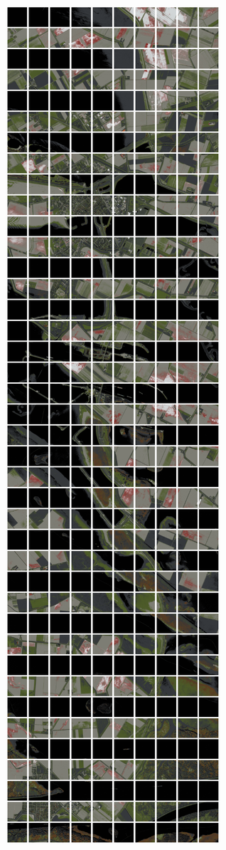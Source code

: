 <html>
<div>
<img src="https://github.com/HakkaTjakka/NL_TILE_MAP/blob/main/18/603/-1041/r.6030.-10410.png" height="44" width="44">
<img src="https://github.com/HakkaTjakka/NL_TILE_MAP/blob/main/18/603/-1041/r.6031.-10410.png" height="44" width="44">
<img src="https://github.com/HakkaTjakka/NL_TILE_MAP/blob/main/18/603/-1041/r.6032.-10410.png" height="44" width="44">
<img src="https://github.com/HakkaTjakka/NL_TILE_MAP/blob/main/18/603/-1041/r.6033.-10410.png" height="44" width="44">
<img src="https://github.com/HakkaTjakka/NL_TILE_MAP/blob/main/18/603/-1041/r.6034.-10410.png" height="44" width="44">
<img src="https://github.com/HakkaTjakka/NL_TILE_MAP/blob/main/18/603/-1041/r.6035.-10410.png" height="44" width="44">
<img src="https://github.com/HakkaTjakka/NL_TILE_MAP/blob/main/18/603/-1041/r.6036.-10410.png" height="44" width="44">
<img src="https://github.com/HakkaTjakka/NL_TILE_MAP/blob/main/18/603/-1041/r.6037.-10410.png" height="44" width="44">
<img src="https://github.com/HakkaTjakka/NL_TILE_MAP/blob/main/18/603/-1041/r.6038.-10410.png" height="44" width="44">
<img src="https://github.com/HakkaTjakka/NL_TILE_MAP/blob/main/18/603/-1041/r.6039.-10410.png" height="44" width="44">
<img src="https://github.com/HakkaTjakka/NL_TILE_MAP/blob/main/18/604/-1041/r.6040.-10410.png" height="44" width="44">
<img src="https://github.com/HakkaTjakka/NL_TILE_MAP/blob/main/18/604/-1041/r.6041.-10410.png" height="44" width="44">
<img src="https://github.com/HakkaTjakka/NL_TILE_MAP/blob/main/18/604/-1041/r.6042.-10410.png" height="44" width="44">
<img src="https://github.com/HakkaTjakka/NL_TILE_MAP/blob/main/18/604/-1041/r.6043.-10410.png" height="44" width="44">
<img src="https://github.com/HakkaTjakka/NL_TILE_MAP/blob/main/18/604/-1041/r.6044.-10410.png" height="44" width="44">
<img src="https://github.com/HakkaTjakka/NL_TILE_MAP/blob/main/18/604/-1041/r.6045.-10410.png" height="44" width="44">
<img src="https://github.com/HakkaTjakka/NL_TILE_MAP/blob/main/18/604/-1041/r.6046.-10410.png" height="44" width="44">
<img src="https://github.com/HakkaTjakka/NL_TILE_MAP/blob/main/18/604/-1041/r.6047.-10410.png" height="44" width="44">
<img src="https://github.com/HakkaTjakka/NL_TILE_MAP/blob/main/18/604/-1041/r.6048.-10410.png" height="44" width="44">
<img src="https://github.com/HakkaTjakka/NL_TILE_MAP/blob/main/18/604/-1041/r.6049.-10410.png" height="44" width="44">
<br>
<img src="https://github.com/HakkaTjakka/NL_TILE_MAP/blob/main/18/603/-1041/r.6030.-10409.png" height="44" width="44">
<img src="https://github.com/HakkaTjakka/NL_TILE_MAP/blob/main/18/603/-1041/r.6031.-10409.png" height="44" width="44">
<img src="https://github.com/HakkaTjakka/NL_TILE_MAP/blob/main/18/603/-1041/r.6032.-10409.png" height="44" width="44">
<img src="https://github.com/HakkaTjakka/NL_TILE_MAP/blob/main/18/603/-1041/r.6033.-10409.png" height="44" width="44">
<img src="https://github.com/HakkaTjakka/NL_TILE_MAP/blob/main/18/603/-1041/r.6034.-10409.png" height="44" width="44">
<img src="https://github.com/HakkaTjakka/NL_TILE_MAP/blob/main/18/603/-1041/r.6035.-10409.png" height="44" width="44">
<img src="https://github.com/HakkaTjakka/NL_TILE_MAP/blob/main/18/603/-1041/r.6036.-10409.png" height="44" width="44">
<img src="https://github.com/HakkaTjakka/NL_TILE_MAP/blob/main/18/603/-1041/r.6037.-10409.png" height="44" width="44">
<img src="https://github.com/HakkaTjakka/NL_TILE_MAP/blob/main/18/603/-1041/r.6038.-10409.png" height="44" width="44">
<img src="https://github.com/HakkaTjakka/NL_TILE_MAP/blob/main/18/603/-1041/r.6039.-10409.png" height="44" width="44">
<img src="https://github.com/HakkaTjakka/NL_TILE_MAP/blob/main/18/604/-1041/r.6040.-10409.png" height="44" width="44">
<img src="https://github.com/HakkaTjakka/NL_TILE_MAP/blob/main/18/604/-1041/r.6041.-10409.png" height="44" width="44">
<img src="https://github.com/HakkaTjakka/NL_TILE_MAP/blob/main/18/604/-1041/r.6042.-10409.png" height="44" width="44">
<img src="https://github.com/HakkaTjakka/NL_TILE_MAP/blob/main/18/604/-1041/r.6043.-10409.png" height="44" width="44">
<img src="https://github.com/HakkaTjakka/NL_TILE_MAP/blob/main/18/604/-1041/r.6044.-10409.png" height="44" width="44">
<img src="https://github.com/HakkaTjakka/NL_TILE_MAP/blob/main/18/604/-1041/r.6045.-10409.png" height="44" width="44">
<img src="https://github.com/HakkaTjakka/NL_TILE_MAP/blob/main/18/604/-1041/r.6046.-10409.png" height="44" width="44">
<img src="https://github.com/HakkaTjakka/NL_TILE_MAP/blob/main/18/604/-1041/r.6047.-10409.png" height="44" width="44">
<img src="https://github.com/HakkaTjakka/NL_TILE_MAP/blob/main/18/604/-1041/r.6048.-10409.png" height="44" width="44">
<img src="https://github.com/HakkaTjakka/NL_TILE_MAP/blob/main/18/604/-1041/r.6049.-10409.png" height="44" width="44">
<br>
<img src="https://github.com/HakkaTjakka/NL_TILE_MAP/blob/main/18/603/-1041/r.6030.-10408.png" height="44" width="44">
<img src="https://github.com/HakkaTjakka/NL_TILE_MAP/blob/main/18/603/-1041/r.6031.-10408.png" height="44" width="44">
<img src="https://github.com/HakkaTjakka/NL_TILE_MAP/blob/main/18/603/-1041/r.6032.-10408.png" height="44" width="44">
<img src="https://github.com/HakkaTjakka/NL_TILE_MAP/blob/main/18/603/-1041/r.6033.-10408.png" height="44" width="44">
<img src="https://github.com/HakkaTjakka/NL_TILE_MAP/blob/main/18/603/-1041/r.6034.-10408.png" height="44" width="44">
<img src="https://github.com/HakkaTjakka/NL_TILE_MAP/blob/main/18/603/-1041/r.6035.-10408.png" height="44" width="44">
<img src="https://github.com/HakkaTjakka/NL_TILE_MAP/blob/main/18/603/-1041/r.6036.-10408.png" height="44" width="44">
<img src="https://github.com/HakkaTjakka/NL_TILE_MAP/blob/main/18/603/-1041/r.6037.-10408.png" height="44" width="44">
<img src="https://github.com/HakkaTjakka/NL_TILE_MAP/blob/main/18/603/-1041/r.6038.-10408.png" height="44" width="44">
<img src="https://github.com/HakkaTjakka/NL_TILE_MAP/blob/main/18/603/-1041/r.6039.-10408.png" height="44" width="44">
<img src="https://github.com/HakkaTjakka/NL_TILE_MAP/blob/main/18/604/-1041/r.6040.-10408.png" height="44" width="44">
<img src="https://github.com/HakkaTjakka/NL_TILE_MAP/blob/main/18/604/-1041/r.6041.-10408.png" height="44" width="44">
<img src="https://github.com/HakkaTjakka/NL_TILE_MAP/blob/main/18/604/-1041/r.6042.-10408.png" height="44" width="44">
<img src="https://github.com/HakkaTjakka/NL_TILE_MAP/blob/main/18/604/-1041/r.6043.-10408.png" height="44" width="44">
<img src="https://github.com/HakkaTjakka/NL_TILE_MAP/blob/main/18/604/-1041/r.6044.-10408.png" height="44" width="44">
<img src="https://github.com/HakkaTjakka/NL_TILE_MAP/blob/main/18/604/-1041/r.6045.-10408.png" height="44" width="44">
<img src="https://github.com/HakkaTjakka/NL_TILE_MAP/blob/main/18/604/-1041/r.6046.-10408.png" height="44" width="44">
<img src="https://github.com/HakkaTjakka/NL_TILE_MAP/blob/main/18/604/-1041/r.6047.-10408.png" height="44" width="44">
<img src="https://github.com/HakkaTjakka/NL_TILE_MAP/blob/main/18/604/-1041/r.6048.-10408.png" height="44" width="44">
<img src="https://github.com/HakkaTjakka/NL_TILE_MAP/blob/main/18/604/-1041/r.6049.-10408.png" height="44" width="44">
<br>
<img src="https://github.com/HakkaTjakka/NL_TILE_MAP/blob/main/18/603/-1041/r.6030.-10407.png" height="44" width="44">
<img src="https://github.com/HakkaTjakka/NL_TILE_MAP/blob/main/18/603/-1041/r.6031.-10407.png" height="44" width="44">
<img src="https://github.com/HakkaTjakka/NL_TILE_MAP/blob/main/18/603/-1041/r.6032.-10407.png" height="44" width="44">
<img src="https://github.com/HakkaTjakka/NL_TILE_MAP/blob/main/18/603/-1041/r.6033.-10407.png" height="44" width="44">
<img src="https://github.com/HakkaTjakka/NL_TILE_MAP/blob/main/18/603/-1041/r.6034.-10407.png" height="44" width="44">
<img src="https://github.com/HakkaTjakka/NL_TILE_MAP/blob/main/18/603/-1041/r.6035.-10407.png" height="44" width="44">
<img src="https://github.com/HakkaTjakka/NL_TILE_MAP/blob/main/18/603/-1041/r.6036.-10407.png" height="44" width="44">
<img src="https://github.com/HakkaTjakka/NL_TILE_MAP/blob/main/18/603/-1041/r.6037.-10407.png" height="44" width="44">
<img src="https://github.com/HakkaTjakka/NL_TILE_MAP/blob/main/18/603/-1041/r.6038.-10407.png" height="44" width="44">
<img src="https://github.com/HakkaTjakka/NL_TILE_MAP/blob/main/18/603/-1041/r.6039.-10407.png" height="44" width="44">
<img src="https://github.com/HakkaTjakka/NL_TILE_MAP/blob/main/18/604/-1041/r.6040.-10407.png" height="44" width="44">
<img src="https://github.com/HakkaTjakka/NL_TILE_MAP/blob/main/18/604/-1041/r.6041.-10407.png" height="44" width="44">
<img src="https://github.com/HakkaTjakka/NL_TILE_MAP/blob/main/18/604/-1041/r.6042.-10407.png" height="44" width="44">
<img src="https://github.com/HakkaTjakka/NL_TILE_MAP/blob/main/18/604/-1041/r.6043.-10407.png" height="44" width="44">
<img src="https://github.com/HakkaTjakka/NL_TILE_MAP/blob/main/18/604/-1041/r.6044.-10407.png" height="44" width="44">
<img src="https://github.com/HakkaTjakka/NL_TILE_MAP/blob/main/18/604/-1041/r.6045.-10407.png" height="44" width="44">
<img src="https://github.com/HakkaTjakka/NL_TILE_MAP/blob/main/18/604/-1041/r.6046.-10407.png" height="44" width="44">
<img src="https://github.com/HakkaTjakka/NL_TILE_MAP/blob/main/18/604/-1041/r.6047.-10407.png" height="44" width="44">
<img src="https://github.com/HakkaTjakka/NL_TILE_MAP/blob/main/18/604/-1041/r.6048.-10407.png" height="44" width="44">
<img src="https://github.com/HakkaTjakka/NL_TILE_MAP/blob/main/18/604/-1041/r.6049.-10407.png" height="44" width="44">
<br>
<img src="https://github.com/HakkaTjakka/NL_TILE_MAP/blob/main/18/603/-1041/r.6030.-10406.png" height="44" width="44">
<img src="https://github.com/HakkaTjakka/NL_TILE_MAP/blob/main/18/603/-1041/r.6031.-10406.png" height="44" width="44">
<img src="https://github.com/HakkaTjakka/NL_TILE_MAP/blob/main/18/603/-1041/r.6032.-10406.png" height="44" width="44">
<img src="https://github.com/HakkaTjakka/NL_TILE_MAP/blob/main/18/603/-1041/r.6033.-10406.png" height="44" width="44">
<img src="https://github.com/HakkaTjakka/NL_TILE_MAP/blob/main/18/603/-1041/r.6034.-10406.png" height="44" width="44">
<img src="https://github.com/HakkaTjakka/NL_TILE_MAP/blob/main/18/603/-1041/r.6035.-10406.png" height="44" width="44">
<img src="https://github.com/HakkaTjakka/NL_TILE_MAP/blob/main/18/603/-1041/r.6036.-10406.png" height="44" width="44">
<img src="https://github.com/HakkaTjakka/NL_TILE_MAP/blob/main/18/603/-1041/r.6037.-10406.png" height="44" width="44">
<img src="https://github.com/HakkaTjakka/NL_TILE_MAP/blob/main/18/603/-1041/r.6038.-10406.png" height="44" width="44">
<img src="https://github.com/HakkaTjakka/NL_TILE_MAP/blob/main/18/603/-1041/r.6039.-10406.png" height="44" width="44">
<img src="https://github.com/HakkaTjakka/NL_TILE_MAP/blob/main/18/604/-1041/r.6040.-10406.png" height="44" width="44">
<img src="https://github.com/HakkaTjakka/NL_TILE_MAP/blob/main/18/604/-1041/r.6041.-10406.png" height="44" width="44">
<img src="https://github.com/HakkaTjakka/NL_TILE_MAP/blob/main/18/604/-1041/r.6042.-10406.png" height="44" width="44">
<img src="https://github.com/HakkaTjakka/NL_TILE_MAP/blob/main/18/604/-1041/r.6043.-10406.png" height="44" width="44">
<img src="https://github.com/HakkaTjakka/NL_TILE_MAP/blob/main/18/604/-1041/r.6044.-10406.png" height="44" width="44">
<img src="https://github.com/HakkaTjakka/NL_TILE_MAP/blob/main/18/604/-1041/r.6045.-10406.png" height="44" width="44">
<img src="https://github.com/HakkaTjakka/NL_TILE_MAP/blob/main/18/604/-1041/r.6046.-10406.png" height="44" width="44">
<img src="https://github.com/HakkaTjakka/NL_TILE_MAP/blob/main/18/604/-1041/r.6047.-10406.png" height="44" width="44">
<img src="https://github.com/HakkaTjakka/NL_TILE_MAP/blob/main/18/604/-1041/r.6048.-10406.png" height="44" width="44">
<img src="https://github.com/HakkaTjakka/NL_TILE_MAP/blob/main/18/604/-1041/r.6049.-10406.png" height="44" width="44">
<br>
<img src="https://github.com/HakkaTjakka/NL_TILE_MAP/blob/main/18/603/-1041/r.6030.-10405.png" height="44" width="44">
<img src="https://github.com/HakkaTjakka/NL_TILE_MAP/blob/main/18/603/-1041/r.6031.-10405.png" height="44" width="44">
<img src="https://github.com/HakkaTjakka/NL_TILE_MAP/blob/main/18/603/-1041/r.6032.-10405.png" height="44" width="44">
<img src="https://github.com/HakkaTjakka/NL_TILE_MAP/blob/main/18/603/-1041/r.6033.-10405.png" height="44" width="44">
<img src="https://github.com/HakkaTjakka/NL_TILE_MAP/blob/main/18/603/-1041/r.6034.-10405.png" height="44" width="44">
<img src="https://github.com/HakkaTjakka/NL_TILE_MAP/blob/main/18/603/-1041/r.6035.-10405.png" height="44" width="44">
<img src="https://github.com/HakkaTjakka/NL_TILE_MAP/blob/main/18/603/-1041/r.6036.-10405.png" height="44" width="44">
<img src="https://github.com/HakkaTjakka/NL_TILE_MAP/blob/main/18/603/-1041/r.6037.-10405.png" height="44" width="44">
<img src="https://github.com/HakkaTjakka/NL_TILE_MAP/blob/main/18/603/-1041/r.6038.-10405.png" height="44" width="44">
<img src="https://github.com/HakkaTjakka/NL_TILE_MAP/blob/main/18/603/-1041/r.6039.-10405.png" height="44" width="44">
<img src="https://github.com/HakkaTjakka/NL_TILE_MAP/blob/main/18/604/-1041/r.6040.-10405.png" height="44" width="44">
<img src="https://github.com/HakkaTjakka/NL_TILE_MAP/blob/main/18/604/-1041/r.6041.-10405.png" height="44" width="44">
<img src="https://github.com/HakkaTjakka/NL_TILE_MAP/blob/main/18/604/-1041/r.6042.-10405.png" height="44" width="44">
<img src="https://github.com/HakkaTjakka/NL_TILE_MAP/blob/main/18/604/-1041/r.6043.-10405.png" height="44" width="44">
<img src="https://github.com/HakkaTjakka/NL_TILE_MAP/blob/main/18/604/-1041/r.6044.-10405.png" height="44" width="44">
<img src="https://github.com/HakkaTjakka/NL_TILE_MAP/blob/main/18/604/-1041/r.6045.-10405.png" height="44" width="44">
<img src="https://github.com/HakkaTjakka/NL_TILE_MAP/blob/main/18/604/-1041/r.6046.-10405.png" height="44" width="44">
<img src="https://github.com/HakkaTjakka/NL_TILE_MAP/blob/main/18/604/-1041/r.6047.-10405.png" height="44" width="44">
<img src="https://github.com/HakkaTjakka/NL_TILE_MAP/blob/main/18/604/-1041/r.6048.-10405.png" height="44" width="44">
<img src="https://github.com/HakkaTjakka/NL_TILE_MAP/blob/main/18/604/-1041/r.6049.-10405.png" height="44" width="44">
<br>
<img src="https://github.com/HakkaTjakka/NL_TILE_MAP/blob/main/18/603/-1041/r.6030.-10404.png" height="44" width="44">
<img src="https://github.com/HakkaTjakka/NL_TILE_MAP/blob/main/18/603/-1041/r.6031.-10404.png" height="44" width="44">
<img src="https://github.com/HakkaTjakka/NL_TILE_MAP/blob/main/18/603/-1041/r.6032.-10404.png" height="44" width="44">
<img src="https://github.com/HakkaTjakka/NL_TILE_MAP/blob/main/18/603/-1041/r.6033.-10404.png" height="44" width="44">
<img src="https://github.com/HakkaTjakka/NL_TILE_MAP/blob/main/18/603/-1041/r.6034.-10404.png" height="44" width="44">
<img src="https://github.com/HakkaTjakka/NL_TILE_MAP/blob/main/18/603/-1041/r.6035.-10404.png" height="44" width="44">
<img src="https://github.com/HakkaTjakka/NL_TILE_MAP/blob/main/18/603/-1041/r.6036.-10404.png" height="44" width="44">
<img src="https://github.com/HakkaTjakka/NL_TILE_MAP/blob/main/18/603/-1041/r.6037.-10404.png" height="44" width="44">
<img src="https://github.com/HakkaTjakka/NL_TILE_MAP/blob/main/18/603/-1041/r.6038.-10404.png" height="44" width="44">
<img src="https://github.com/HakkaTjakka/NL_TILE_MAP/blob/main/18/603/-1041/r.6039.-10404.png" height="44" width="44">
<img src="https://github.com/HakkaTjakka/NL_TILE_MAP/blob/main/18/604/-1041/r.6040.-10404.png" height="44" width="44">
<img src="https://github.com/HakkaTjakka/NL_TILE_MAP/blob/main/18/604/-1041/r.6041.-10404.png" height="44" width="44">
<img src="https://github.com/HakkaTjakka/NL_TILE_MAP/blob/main/18/604/-1041/r.6042.-10404.png" height="44" width="44">
<img src="https://github.com/HakkaTjakka/NL_TILE_MAP/blob/main/18/604/-1041/r.6043.-10404.png" height="44" width="44">
<img src="https://github.com/HakkaTjakka/NL_TILE_MAP/blob/main/18/604/-1041/r.6044.-10404.png" height="44" width="44">
<img src="https://github.com/HakkaTjakka/NL_TILE_MAP/blob/main/18/604/-1041/r.6045.-10404.png" height="44" width="44">
<img src="https://github.com/HakkaTjakka/NL_TILE_MAP/blob/main/18/604/-1041/r.6046.-10404.png" height="44" width="44">
<img src="https://github.com/HakkaTjakka/NL_TILE_MAP/blob/main/18/604/-1041/r.6047.-10404.png" height="44" width="44">
<img src="https://github.com/HakkaTjakka/NL_TILE_MAP/blob/main/18/604/-1041/r.6048.-10404.png" height="44" width="44">
<img src="https://github.com/HakkaTjakka/NL_TILE_MAP/blob/main/18/604/-1041/r.6049.-10404.png" height="44" width="44">
<br>
<img src="https://github.com/HakkaTjakka/NL_TILE_MAP/blob/main/18/603/-1041/r.6030.-10403.png" height="44" width="44">
<img src="https://github.com/HakkaTjakka/NL_TILE_MAP/blob/main/18/603/-1041/r.6031.-10403.png" height="44" width="44">
<img src="https://github.com/HakkaTjakka/NL_TILE_MAP/blob/main/18/603/-1041/r.6032.-10403.png" height="44" width="44">
<img src="https://github.com/HakkaTjakka/NL_TILE_MAP/blob/main/18/603/-1041/r.6033.-10403.png" height="44" width="44">
<img src="https://github.com/HakkaTjakka/NL_TILE_MAP/blob/main/18/603/-1041/r.6034.-10403.png" height="44" width="44">
<img src="https://github.com/HakkaTjakka/NL_TILE_MAP/blob/main/18/603/-1041/r.6035.-10403.png" height="44" width="44">
<img src="https://github.com/HakkaTjakka/NL_TILE_MAP/blob/main/18/603/-1041/r.6036.-10403.png" height="44" width="44">
<img src="https://github.com/HakkaTjakka/NL_TILE_MAP/blob/main/18/603/-1041/r.6037.-10403.png" height="44" width="44">
<img src="https://github.com/HakkaTjakka/NL_TILE_MAP/blob/main/18/603/-1041/r.6038.-10403.png" height="44" width="44">
<img src="https://github.com/HakkaTjakka/NL_TILE_MAP/blob/main/18/603/-1041/r.6039.-10403.png" height="44" width="44">
<img src="https://github.com/HakkaTjakka/NL_TILE_MAP/blob/main/18/604/-1041/r.6040.-10403.png" height="44" width="44">
<img src="https://github.com/HakkaTjakka/NL_TILE_MAP/blob/main/18/604/-1041/r.6041.-10403.png" height="44" width="44">
<img src="https://github.com/HakkaTjakka/NL_TILE_MAP/blob/main/18/604/-1041/r.6042.-10403.png" height="44" width="44">
<img src="https://github.com/HakkaTjakka/NL_TILE_MAP/blob/main/18/604/-1041/r.6043.-10403.png" height="44" width="44">
<img src="https://github.com/HakkaTjakka/NL_TILE_MAP/blob/main/18/604/-1041/r.6044.-10403.png" height="44" width="44">
<img src="https://github.com/HakkaTjakka/NL_TILE_MAP/blob/main/18/604/-1041/r.6045.-10403.png" height="44" width="44">
<img src="https://github.com/HakkaTjakka/NL_TILE_MAP/blob/main/18/604/-1041/r.6046.-10403.png" height="44" width="44">
<img src="https://github.com/HakkaTjakka/NL_TILE_MAP/blob/main/18/604/-1041/r.6047.-10403.png" height="44" width="44">
<img src="https://github.com/HakkaTjakka/NL_TILE_MAP/blob/main/18/604/-1041/r.6048.-10403.png" height="44" width="44">
<img src="https://github.com/HakkaTjakka/NL_TILE_MAP/blob/main/18/604/-1041/r.6049.-10403.png" height="44" width="44">
<br>
<img src="https://github.com/HakkaTjakka/NL_TILE_MAP/blob/main/18/603/-1041/r.6030.-10402.png" height="44" width="44">
<img src="https://github.com/HakkaTjakka/NL_TILE_MAP/blob/main/18/603/-1041/r.6031.-10402.png" height="44" width="44">
<img src="https://github.com/HakkaTjakka/NL_TILE_MAP/blob/main/18/603/-1041/r.6032.-10402.png" height="44" width="44">
<img src="https://github.com/HakkaTjakka/NL_TILE_MAP/blob/main/18/603/-1041/r.6033.-10402.png" height="44" width="44">
<img src="https://github.com/HakkaTjakka/NL_TILE_MAP/blob/main/18/603/-1041/r.6034.-10402.png" height="44" width="44">
<img src="https://github.com/HakkaTjakka/NL_TILE_MAP/blob/main/18/603/-1041/r.6035.-10402.png" height="44" width="44">
<img src="https://github.com/HakkaTjakka/NL_TILE_MAP/blob/main/18/603/-1041/r.6036.-10402.png" height="44" width="44">
<img src="https://github.com/HakkaTjakka/NL_TILE_MAP/blob/main/18/603/-1041/r.6037.-10402.png" height="44" width="44">
<img src="https://github.com/HakkaTjakka/NL_TILE_MAP/blob/main/18/603/-1041/r.6038.-10402.png" height="44" width="44">
<img src="https://github.com/HakkaTjakka/NL_TILE_MAP/blob/main/18/603/-1041/r.6039.-10402.png" height="44" width="44">
<img src="https://github.com/HakkaTjakka/NL_TILE_MAP/blob/main/18/604/-1041/r.6040.-10402.png" height="44" width="44">
<img src="https://github.com/HakkaTjakka/NL_TILE_MAP/blob/main/18/604/-1041/r.6041.-10402.png" height="44" width="44">
<img src="https://github.com/HakkaTjakka/NL_TILE_MAP/blob/main/18/604/-1041/r.6042.-10402.png" height="44" width="44">
<img src="https://github.com/HakkaTjakka/NL_TILE_MAP/blob/main/18/604/-1041/r.6043.-10402.png" height="44" width="44">
<img src="https://github.com/HakkaTjakka/NL_TILE_MAP/blob/main/18/604/-1041/r.6044.-10402.png" height="44" width="44">
<img src="https://github.com/HakkaTjakka/NL_TILE_MAP/blob/main/18/604/-1041/r.6045.-10402.png" height="44" width="44">
<img src="https://github.com/HakkaTjakka/NL_TILE_MAP/blob/main/18/604/-1041/r.6046.-10402.png" height="44" width="44">
<img src="https://github.com/HakkaTjakka/NL_TILE_MAP/blob/main/18/604/-1041/r.6047.-10402.png" height="44" width="44">
<img src="https://github.com/HakkaTjakka/NL_TILE_MAP/blob/main/18/604/-1041/r.6048.-10402.png" height="44" width="44">
<img src="https://github.com/HakkaTjakka/NL_TILE_MAP/blob/main/18/604/-1041/r.6049.-10402.png" height="44" width="44">
<br>
<img src="https://github.com/HakkaTjakka/NL_TILE_MAP/blob/main/18/603/-1041/r.6030.-10401.png" height="44" width="44">
<img src="https://github.com/HakkaTjakka/NL_TILE_MAP/blob/main/18/603/-1041/r.6031.-10401.png" height="44" width="44">
<img src="https://github.com/HakkaTjakka/NL_TILE_MAP/blob/main/18/603/-1041/r.6032.-10401.png" height="44" width="44">
<img src="https://github.com/HakkaTjakka/NL_TILE_MAP/blob/main/18/603/-1041/r.6033.-10401.png" height="44" width="44">
<img src="https://github.com/HakkaTjakka/NL_TILE_MAP/blob/main/18/603/-1041/r.6034.-10401.png" height="44" width="44">
<img src="https://github.com/HakkaTjakka/NL_TILE_MAP/blob/main/18/603/-1041/r.6035.-10401.png" height="44" width="44">
<img src="https://github.com/HakkaTjakka/NL_TILE_MAP/blob/main/18/603/-1041/r.6036.-10401.png" height="44" width="44">
<img src="https://github.com/HakkaTjakka/NL_TILE_MAP/blob/main/18/603/-1041/r.6037.-10401.png" height="44" width="44">
<img src="https://github.com/HakkaTjakka/NL_TILE_MAP/blob/main/18/603/-1041/r.6038.-10401.png" height="44" width="44">
<img src="https://github.com/HakkaTjakka/NL_TILE_MAP/blob/main/18/603/-1041/r.6039.-10401.png" height="44" width="44">
<img src="https://github.com/HakkaTjakka/NL_TILE_MAP/blob/main/18/604/-1041/r.6040.-10401.png" height="44" width="44">
<img src="https://github.com/HakkaTjakka/NL_TILE_MAP/blob/main/18/604/-1041/r.6041.-10401.png" height="44" width="44">
<img src="https://github.com/HakkaTjakka/NL_TILE_MAP/blob/main/18/604/-1041/r.6042.-10401.png" height="44" width="44">
<img src="https://github.com/HakkaTjakka/NL_TILE_MAP/blob/main/18/604/-1041/r.6043.-10401.png" height="44" width="44">
<img src="https://github.com/HakkaTjakka/NL_TILE_MAP/blob/main/18/604/-1041/r.6044.-10401.png" height="44" width="44">
<img src="https://github.com/HakkaTjakka/NL_TILE_MAP/blob/main/18/604/-1041/r.6045.-10401.png" height="44" width="44">
<img src="https://github.com/HakkaTjakka/NL_TILE_MAP/blob/main/18/604/-1041/r.6046.-10401.png" height="44" width="44">
<img src="https://github.com/HakkaTjakka/NL_TILE_MAP/blob/main/18/604/-1041/r.6047.-10401.png" height="44" width="44">
<img src="https://github.com/HakkaTjakka/NL_TILE_MAP/blob/main/18/604/-1041/r.6048.-10401.png" height="44" width="44">
<img src="https://github.com/HakkaTjakka/NL_TILE_MAP/blob/main/18/604/-1041/r.6049.-10401.png" height="44" width="44">
<br>
<img src="https://github.com/HakkaTjakka/NL_TILE_MAP/blob/main/18/603/-1040/r.6030.-10400.png" height="44" width="44">
<img src="https://github.com/HakkaTjakka/NL_TILE_MAP/blob/main/18/603/-1040/r.6031.-10400.png" height="44" width="44">
<img src="https://github.com/HakkaTjakka/NL_TILE_MAP/blob/main/18/603/-1040/r.6032.-10400.png" height="44" width="44">
<img src="https://github.com/HakkaTjakka/NL_TILE_MAP/blob/main/18/603/-1040/r.6033.-10400.png" height="44" width="44">
<img src="https://github.com/HakkaTjakka/NL_TILE_MAP/blob/main/18/603/-1040/r.6034.-10400.png" height="44" width="44">
<img src="https://github.com/HakkaTjakka/NL_TILE_MAP/blob/main/18/603/-1040/r.6035.-10400.png" height="44" width="44">
<img src="https://github.com/HakkaTjakka/NL_TILE_MAP/blob/main/18/603/-1040/r.6036.-10400.png" height="44" width="44">
<img src="https://github.com/HakkaTjakka/NL_TILE_MAP/blob/main/18/603/-1040/r.6037.-10400.png" height="44" width="44">
<img src="https://github.com/HakkaTjakka/NL_TILE_MAP/blob/main/18/603/-1040/r.6038.-10400.png" height="44" width="44">
<img src="https://github.com/HakkaTjakka/NL_TILE_MAP/blob/main/18/603/-1040/r.6039.-10400.png" height="44" width="44">
<img src="https://github.com/HakkaTjakka/NL_TILE_MAP/blob/main/18/604/-1040/r.6040.-10400.png" height="44" width="44">
<img src="https://github.com/HakkaTjakka/NL_TILE_MAP/blob/main/18/604/-1040/r.6041.-10400.png" height="44" width="44">
<img src="https://github.com/HakkaTjakka/NL_TILE_MAP/blob/main/18/604/-1040/r.6042.-10400.png" height="44" width="44">
<img src="https://github.com/HakkaTjakka/NL_TILE_MAP/blob/main/18/604/-1040/r.6043.-10400.png" height="44" width="44">
<img src="https://github.com/HakkaTjakka/NL_TILE_MAP/blob/main/18/604/-1040/r.6044.-10400.png" height="44" width="44">
<img src="https://github.com/HakkaTjakka/NL_TILE_MAP/blob/main/18/604/-1040/r.6045.-10400.png" height="44" width="44">
<img src="https://github.com/HakkaTjakka/NL_TILE_MAP/blob/main/18/604/-1040/r.6046.-10400.png" height="44" width="44">
<img src="https://github.com/HakkaTjakka/NL_TILE_MAP/blob/main/18/604/-1040/r.6047.-10400.png" height="44" width="44">
<img src="https://github.com/HakkaTjakka/NL_TILE_MAP/blob/main/18/604/-1040/r.6048.-10400.png" height="44" width="44">
<img src="https://github.com/HakkaTjakka/NL_TILE_MAP/blob/main/18/604/-1040/r.6049.-10400.png" height="44" width="44">
<br>
<img src="https://github.com/HakkaTjakka/NL_TILE_MAP/blob/main/18/603/-1040/r.6030.-10399.png" height="44" width="44">
<img src="https://github.com/HakkaTjakka/NL_TILE_MAP/blob/main/18/603/-1040/r.6031.-10399.png" height="44" width="44">
<img src="https://github.com/HakkaTjakka/NL_TILE_MAP/blob/main/18/603/-1040/r.6032.-10399.png" height="44" width="44">
<img src="https://github.com/HakkaTjakka/NL_TILE_MAP/blob/main/18/603/-1040/r.6033.-10399.png" height="44" width="44">
<img src="https://github.com/HakkaTjakka/NL_TILE_MAP/blob/main/18/603/-1040/r.6034.-10399.png" height="44" width="44">
<img src="https://github.com/HakkaTjakka/NL_TILE_MAP/blob/main/18/603/-1040/r.6035.-10399.png" height="44" width="44">
<img src="https://github.com/HakkaTjakka/NL_TILE_MAP/blob/main/18/603/-1040/r.6036.-10399.png" height="44" width="44">
<img src="https://github.com/HakkaTjakka/NL_TILE_MAP/blob/main/18/603/-1040/r.6037.-10399.png" height="44" width="44">
<img src="https://github.com/HakkaTjakka/NL_TILE_MAP/blob/main/18/603/-1040/r.6038.-10399.png" height="44" width="44">
<img src="https://github.com/HakkaTjakka/NL_TILE_MAP/blob/main/18/603/-1040/r.6039.-10399.png" height="44" width="44">
<img src="https://github.com/HakkaTjakka/NL_TILE_MAP/blob/main/18/604/-1040/r.6040.-10399.png" height="44" width="44">
<img src="https://github.com/HakkaTjakka/NL_TILE_MAP/blob/main/18/604/-1040/r.6041.-10399.png" height="44" width="44">
<img src="https://github.com/HakkaTjakka/NL_TILE_MAP/blob/main/18/604/-1040/r.6042.-10399.png" height="44" width="44">
<img src="https://github.com/HakkaTjakka/NL_TILE_MAP/blob/main/18/604/-1040/r.6043.-10399.png" height="44" width="44">
<img src="https://github.com/HakkaTjakka/NL_TILE_MAP/blob/main/18/604/-1040/r.6044.-10399.png" height="44" width="44">
<img src="https://github.com/HakkaTjakka/NL_TILE_MAP/blob/main/18/604/-1040/r.6045.-10399.png" height="44" width="44">
<img src="https://github.com/HakkaTjakka/NL_TILE_MAP/blob/main/18/604/-1040/r.6046.-10399.png" height="44" width="44">
<img src="https://github.com/HakkaTjakka/NL_TILE_MAP/blob/main/18/604/-1040/r.6047.-10399.png" height="44" width="44">
<img src="https://github.com/HakkaTjakka/NL_TILE_MAP/blob/main/18/604/-1040/r.6048.-10399.png" height="44" width="44">
<img src="https://github.com/HakkaTjakka/NL_TILE_MAP/blob/main/18/604/-1040/r.6049.-10399.png" height="44" width="44">
<br>
<img src="https://github.com/HakkaTjakka/NL_TILE_MAP/blob/main/18/603/-1040/r.6030.-10398.png" height="44" width="44">
<img src="https://github.com/HakkaTjakka/NL_TILE_MAP/blob/main/18/603/-1040/r.6031.-10398.png" height="44" width="44">
<img src="https://github.com/HakkaTjakka/NL_TILE_MAP/blob/main/18/603/-1040/r.6032.-10398.png" height="44" width="44">
<img src="https://github.com/HakkaTjakka/NL_TILE_MAP/blob/main/18/603/-1040/r.6033.-10398.png" height="44" width="44">
<img src="https://github.com/HakkaTjakka/NL_TILE_MAP/blob/main/18/603/-1040/r.6034.-10398.png" height="44" width="44">
<img src="https://github.com/HakkaTjakka/NL_TILE_MAP/blob/main/18/603/-1040/r.6035.-10398.png" height="44" width="44">
<img src="https://github.com/HakkaTjakka/NL_TILE_MAP/blob/main/18/603/-1040/r.6036.-10398.png" height="44" width="44">
<img src="https://github.com/HakkaTjakka/NL_TILE_MAP/blob/main/18/603/-1040/r.6037.-10398.png" height="44" width="44">
<img src="https://github.com/HakkaTjakka/NL_TILE_MAP/blob/main/18/603/-1040/r.6038.-10398.png" height="44" width="44">
<img src="https://github.com/HakkaTjakka/NL_TILE_MAP/blob/main/18/603/-1040/r.6039.-10398.png" height="44" width="44">
<img src="https://github.com/HakkaTjakka/NL_TILE_MAP/blob/main/18/604/-1040/r.6040.-10398.png" height="44" width="44">
<img src="https://github.com/HakkaTjakka/NL_TILE_MAP/blob/main/18/604/-1040/r.6041.-10398.png" height="44" width="44">
<img src="https://github.com/HakkaTjakka/NL_TILE_MAP/blob/main/18/604/-1040/r.6042.-10398.png" height="44" width="44">
<img src="https://github.com/HakkaTjakka/NL_TILE_MAP/blob/main/18/604/-1040/r.6043.-10398.png" height="44" width="44">
<img src="https://github.com/HakkaTjakka/NL_TILE_MAP/blob/main/18/604/-1040/r.6044.-10398.png" height="44" width="44">
<img src="https://github.com/HakkaTjakka/NL_TILE_MAP/blob/main/18/604/-1040/r.6045.-10398.png" height="44" width="44">
<img src="https://github.com/HakkaTjakka/NL_TILE_MAP/blob/main/18/604/-1040/r.6046.-10398.png" height="44" width="44">
<img src="https://github.com/HakkaTjakka/NL_TILE_MAP/blob/main/18/604/-1040/r.6047.-10398.png" height="44" width="44">
<img src="https://github.com/HakkaTjakka/NL_TILE_MAP/blob/main/18/604/-1040/r.6048.-10398.png" height="44" width="44">
<img src="https://github.com/HakkaTjakka/NL_TILE_MAP/blob/main/18/604/-1040/r.6049.-10398.png" height="44" width="44">
<br>
<img src="https://github.com/HakkaTjakka/NL_TILE_MAP/blob/main/18/603/-1040/r.6030.-10397.png" height="44" width="44">
<img src="https://github.com/HakkaTjakka/NL_TILE_MAP/blob/main/18/603/-1040/r.6031.-10397.png" height="44" width="44">
<img src="https://github.com/HakkaTjakka/NL_TILE_MAP/blob/main/18/603/-1040/r.6032.-10397.png" height="44" width="44">
<img src="https://github.com/HakkaTjakka/NL_TILE_MAP/blob/main/18/603/-1040/r.6033.-10397.png" height="44" width="44">
<img src="https://github.com/HakkaTjakka/NL_TILE_MAP/blob/main/18/603/-1040/r.6034.-10397.png" height="44" width="44">
<img src="https://github.com/HakkaTjakka/NL_TILE_MAP/blob/main/18/603/-1040/r.6035.-10397.png" height="44" width="44">
<img src="https://github.com/HakkaTjakka/NL_TILE_MAP/blob/main/18/603/-1040/r.6036.-10397.png" height="44" width="44">
<img src="https://github.com/HakkaTjakka/NL_TILE_MAP/blob/main/18/603/-1040/r.6037.-10397.png" height="44" width="44">
<img src="https://github.com/HakkaTjakka/NL_TILE_MAP/blob/main/18/603/-1040/r.6038.-10397.png" height="44" width="44">
<img src="https://github.com/HakkaTjakka/NL_TILE_MAP/blob/main/18/603/-1040/r.6039.-10397.png" height="44" width="44">
<img src="https://github.com/HakkaTjakka/NL_TILE_MAP/blob/main/18/604/-1040/r.6040.-10397.png" height="44" width="44">
<img src="https://github.com/HakkaTjakka/NL_TILE_MAP/blob/main/18/604/-1040/r.6041.-10397.png" height="44" width="44">
<img src="https://github.com/HakkaTjakka/NL_TILE_MAP/blob/main/18/604/-1040/r.6042.-10397.png" height="44" width="44">
<img src="https://github.com/HakkaTjakka/NL_TILE_MAP/blob/main/18/604/-1040/r.6043.-10397.png" height="44" width="44">
<img src="https://github.com/HakkaTjakka/NL_TILE_MAP/blob/main/18/604/-1040/r.6044.-10397.png" height="44" width="44">
<img src="https://github.com/HakkaTjakka/NL_TILE_MAP/blob/main/18/604/-1040/r.6045.-10397.png" height="44" width="44">
<img src="https://github.com/HakkaTjakka/NL_TILE_MAP/blob/main/18/604/-1040/r.6046.-10397.png" height="44" width="44">
<img src="https://github.com/HakkaTjakka/NL_TILE_MAP/blob/main/18/604/-1040/r.6047.-10397.png" height="44" width="44">
<img src="https://github.com/HakkaTjakka/NL_TILE_MAP/blob/main/18/604/-1040/r.6048.-10397.png" height="44" width="44">
<img src="https://github.com/HakkaTjakka/NL_TILE_MAP/blob/main/18/604/-1040/r.6049.-10397.png" height="44" width="44">
<br>
<img src="https://github.com/HakkaTjakka/NL_TILE_MAP/blob/main/18/603/-1040/r.6030.-10396.png" height="44" width="44">
<img src="https://github.com/HakkaTjakka/NL_TILE_MAP/blob/main/18/603/-1040/r.6031.-10396.png" height="44" width="44">
<img src="https://github.com/HakkaTjakka/NL_TILE_MAP/blob/main/18/603/-1040/r.6032.-10396.png" height="44" width="44">
<img src="https://github.com/HakkaTjakka/NL_TILE_MAP/blob/main/18/603/-1040/r.6033.-10396.png" height="44" width="44">
<img src="https://github.com/HakkaTjakka/NL_TILE_MAP/blob/main/18/603/-1040/r.6034.-10396.png" height="44" width="44">
<img src="https://github.com/HakkaTjakka/NL_TILE_MAP/blob/main/18/603/-1040/r.6035.-10396.png" height="44" width="44">
<img src="https://github.com/HakkaTjakka/NL_TILE_MAP/blob/main/18/603/-1040/r.6036.-10396.png" height="44" width="44">
<img src="https://github.com/HakkaTjakka/NL_TILE_MAP/blob/main/18/603/-1040/r.6037.-10396.png" height="44" width="44">
<img src="https://github.com/HakkaTjakka/NL_TILE_MAP/blob/main/18/603/-1040/r.6038.-10396.png" height="44" width="44">
<img src="https://github.com/HakkaTjakka/NL_TILE_MAP/blob/main/18/603/-1040/r.6039.-10396.png" height="44" width="44">
<img src="https://github.com/HakkaTjakka/NL_TILE_MAP/blob/main/18/604/-1040/r.6040.-10396.png" height="44" width="44">
<img src="https://github.com/HakkaTjakka/NL_TILE_MAP/blob/main/18/604/-1040/r.6041.-10396.png" height="44" width="44">
<img src="https://github.com/HakkaTjakka/NL_TILE_MAP/blob/main/18/604/-1040/r.6042.-10396.png" height="44" width="44">
<img src="https://github.com/HakkaTjakka/NL_TILE_MAP/blob/main/18/604/-1040/r.6043.-10396.png" height="44" width="44">
<img src="https://github.com/HakkaTjakka/NL_TILE_MAP/blob/main/18/604/-1040/r.6044.-10396.png" height="44" width="44">
<img src="https://github.com/HakkaTjakka/NL_TILE_MAP/blob/main/18/604/-1040/r.6045.-10396.png" height="44" width="44">
<img src="https://github.com/HakkaTjakka/NL_TILE_MAP/blob/main/18/604/-1040/r.6046.-10396.png" height="44" width="44">
<img src="https://github.com/HakkaTjakka/NL_TILE_MAP/blob/main/18/604/-1040/r.6047.-10396.png" height="44" width="44">
<img src="https://github.com/HakkaTjakka/NL_TILE_MAP/blob/main/18/604/-1040/r.6048.-10396.png" height="44" width="44">
<img src="https://github.com/HakkaTjakka/NL_TILE_MAP/blob/main/18/604/-1040/r.6049.-10396.png" height="44" width="44">
<br>
<img src="https://github.com/HakkaTjakka/NL_TILE_MAP/blob/main/18/603/-1040/r.6030.-10395.png" height="44" width="44">
<img src="https://github.com/HakkaTjakka/NL_TILE_MAP/blob/main/18/603/-1040/r.6031.-10395.png" height="44" width="44">
<img src="https://github.com/HakkaTjakka/NL_TILE_MAP/blob/main/18/603/-1040/r.6032.-10395.png" height="44" width="44">
<img src="https://github.com/HakkaTjakka/NL_TILE_MAP/blob/main/18/603/-1040/r.6033.-10395.png" height="44" width="44">
<img src="https://github.com/HakkaTjakka/NL_TILE_MAP/blob/main/18/603/-1040/r.6034.-10395.png" height="44" width="44">
<img src="https://github.com/HakkaTjakka/NL_TILE_MAP/blob/main/18/603/-1040/r.6035.-10395.png" height="44" width="44">
<img src="https://github.com/HakkaTjakka/NL_TILE_MAP/blob/main/18/603/-1040/r.6036.-10395.png" height="44" width="44">
<img src="https://github.com/HakkaTjakka/NL_TILE_MAP/blob/main/18/603/-1040/r.6037.-10395.png" height="44" width="44">
<img src="https://github.com/HakkaTjakka/NL_TILE_MAP/blob/main/18/603/-1040/r.6038.-10395.png" height="44" width="44">
<img src="https://github.com/HakkaTjakka/NL_TILE_MAP/blob/main/18/603/-1040/r.6039.-10395.png" height="44" width="44">
<img src="https://github.com/HakkaTjakka/NL_TILE_MAP/blob/main/18/604/-1040/r.6040.-10395.png" height="44" width="44">
<img src="https://github.com/HakkaTjakka/NL_TILE_MAP/blob/main/18/604/-1040/r.6041.-10395.png" height="44" width="44">
<img src="https://github.com/HakkaTjakka/NL_TILE_MAP/blob/main/18/604/-1040/r.6042.-10395.png" height="44" width="44">
<img src="https://github.com/HakkaTjakka/NL_TILE_MAP/blob/main/18/604/-1040/r.6043.-10395.png" height="44" width="44">
<img src="https://github.com/HakkaTjakka/NL_TILE_MAP/blob/main/18/604/-1040/r.6044.-10395.png" height="44" width="44">
<img src="https://github.com/HakkaTjakka/NL_TILE_MAP/blob/main/18/604/-1040/r.6045.-10395.png" height="44" width="44">
<img src="https://github.com/HakkaTjakka/NL_TILE_MAP/blob/main/18/604/-1040/r.6046.-10395.png" height="44" width="44">
<img src="https://github.com/HakkaTjakka/NL_TILE_MAP/blob/main/18/604/-1040/r.6047.-10395.png" height="44" width="44">
<img src="https://github.com/HakkaTjakka/NL_TILE_MAP/blob/main/18/604/-1040/r.6048.-10395.png" height="44" width="44">
<img src="https://github.com/HakkaTjakka/NL_TILE_MAP/blob/main/18/604/-1040/r.6049.-10395.png" height="44" width="44">
<br>
<img src="https://github.com/HakkaTjakka/NL_TILE_MAP/blob/main/18/603/-1040/r.6030.-10394.png" height="44" width="44">
<img src="https://github.com/HakkaTjakka/NL_TILE_MAP/blob/main/18/603/-1040/r.6031.-10394.png" height="44" width="44">
<img src="https://github.com/HakkaTjakka/NL_TILE_MAP/blob/main/18/603/-1040/r.6032.-10394.png" height="44" width="44">
<img src="https://github.com/HakkaTjakka/NL_TILE_MAP/blob/main/18/603/-1040/r.6033.-10394.png" height="44" width="44">
<img src="https://github.com/HakkaTjakka/NL_TILE_MAP/blob/main/18/603/-1040/r.6034.-10394.png" height="44" width="44">
<img src="https://github.com/HakkaTjakka/NL_TILE_MAP/blob/main/18/603/-1040/r.6035.-10394.png" height="44" width="44">
<img src="https://github.com/HakkaTjakka/NL_TILE_MAP/blob/main/18/603/-1040/r.6036.-10394.png" height="44" width="44">
<img src="https://github.com/HakkaTjakka/NL_TILE_MAP/blob/main/18/603/-1040/r.6037.-10394.png" height="44" width="44">
<img src="https://github.com/HakkaTjakka/NL_TILE_MAP/blob/main/18/603/-1040/r.6038.-10394.png" height="44" width="44">
<img src="https://github.com/HakkaTjakka/NL_TILE_MAP/blob/main/18/603/-1040/r.6039.-10394.png" height="44" width="44">
<img src="https://github.com/HakkaTjakka/NL_TILE_MAP/blob/main/18/604/-1040/r.6040.-10394.png" height="44" width="44">
<img src="https://github.com/HakkaTjakka/NL_TILE_MAP/blob/main/18/604/-1040/r.6041.-10394.png" height="44" width="44">
<img src="https://github.com/HakkaTjakka/NL_TILE_MAP/blob/main/18/604/-1040/r.6042.-10394.png" height="44" width="44">
<img src="https://github.com/HakkaTjakka/NL_TILE_MAP/blob/main/18/604/-1040/r.6043.-10394.png" height="44" width="44">
<img src="https://github.com/HakkaTjakka/NL_TILE_MAP/blob/main/18/604/-1040/r.6044.-10394.png" height="44" width="44">
<img src="https://github.com/HakkaTjakka/NL_TILE_MAP/blob/main/18/604/-1040/r.6045.-10394.png" height="44" width="44">
<img src="https://github.com/HakkaTjakka/NL_TILE_MAP/blob/main/18/604/-1040/r.6046.-10394.png" height="44" width="44">
<img src="https://github.com/HakkaTjakka/NL_TILE_MAP/blob/main/18/604/-1040/r.6047.-10394.png" height="44" width="44">
<img src="https://github.com/HakkaTjakka/NL_TILE_MAP/blob/main/18/604/-1040/r.6048.-10394.png" height="44" width="44">
<img src="https://github.com/HakkaTjakka/NL_TILE_MAP/blob/main/18/604/-1040/r.6049.-10394.png" height="44" width="44">
<br>
<img src="https://github.com/HakkaTjakka/NL_TILE_MAP/blob/main/18/603/-1040/r.6030.-10393.png" height="44" width="44">
<img src="https://github.com/HakkaTjakka/NL_TILE_MAP/blob/main/18/603/-1040/r.6031.-10393.png" height="44" width="44">
<img src="https://github.com/HakkaTjakka/NL_TILE_MAP/blob/main/18/603/-1040/r.6032.-10393.png" height="44" width="44">
<img src="https://github.com/HakkaTjakka/NL_TILE_MAP/blob/main/18/603/-1040/r.6033.-10393.png" height="44" width="44">
<img src="https://github.com/HakkaTjakka/NL_TILE_MAP/blob/main/18/603/-1040/r.6034.-10393.png" height="44" width="44">
<img src="https://github.com/HakkaTjakka/NL_TILE_MAP/blob/main/18/603/-1040/r.6035.-10393.png" height="44" width="44">
<img src="https://github.com/HakkaTjakka/NL_TILE_MAP/blob/main/18/603/-1040/r.6036.-10393.png" height="44" width="44">
<img src="https://github.com/HakkaTjakka/NL_TILE_MAP/blob/main/18/603/-1040/r.6037.-10393.png" height="44" width="44">
<img src="https://github.com/HakkaTjakka/NL_TILE_MAP/blob/main/18/603/-1040/r.6038.-10393.png" height="44" width="44">
<img src="https://github.com/HakkaTjakka/NL_TILE_MAP/blob/main/18/603/-1040/r.6039.-10393.png" height="44" width="44">
<img src="https://github.com/HakkaTjakka/NL_TILE_MAP/blob/main/18/604/-1040/r.6040.-10393.png" height="44" width="44">
<img src="https://github.com/HakkaTjakka/NL_TILE_MAP/blob/main/18/604/-1040/r.6041.-10393.png" height="44" width="44">
<img src="https://github.com/HakkaTjakka/NL_TILE_MAP/blob/main/18/604/-1040/r.6042.-10393.png" height="44" width="44">
<img src="https://github.com/HakkaTjakka/NL_TILE_MAP/blob/main/18/604/-1040/r.6043.-10393.png" height="44" width="44">
<img src="https://github.com/HakkaTjakka/NL_TILE_MAP/blob/main/18/604/-1040/r.6044.-10393.png" height="44" width="44">
<img src="https://github.com/HakkaTjakka/NL_TILE_MAP/blob/main/18/604/-1040/r.6045.-10393.png" height="44" width="44">
<img src="https://github.com/HakkaTjakka/NL_TILE_MAP/blob/main/18/604/-1040/r.6046.-10393.png" height="44" width="44">
<img src="https://github.com/HakkaTjakka/NL_TILE_MAP/blob/main/18/604/-1040/r.6047.-10393.png" height="44" width="44">
<img src="https://github.com/HakkaTjakka/NL_TILE_MAP/blob/main/18/604/-1040/r.6048.-10393.png" height="44" width="44">
<img src="https://github.com/HakkaTjakka/NL_TILE_MAP/blob/main/18/604/-1040/r.6049.-10393.png" height="44" width="44">
<br>
<img src="https://github.com/HakkaTjakka/NL_TILE_MAP/blob/main/18/603/-1040/r.6030.-10392.png" height="44" width="44">
<img src="https://github.com/HakkaTjakka/NL_TILE_MAP/blob/main/18/603/-1040/r.6031.-10392.png" height="44" width="44">
<img src="https://github.com/HakkaTjakka/NL_TILE_MAP/blob/main/18/603/-1040/r.6032.-10392.png" height="44" width="44">
<img src="https://github.com/HakkaTjakka/NL_TILE_MAP/blob/main/18/603/-1040/r.6033.-10392.png" height="44" width="44">
<img src="https://github.com/HakkaTjakka/NL_TILE_MAP/blob/main/18/603/-1040/r.6034.-10392.png" height="44" width="44">
<img src="https://github.com/HakkaTjakka/NL_TILE_MAP/blob/main/18/603/-1040/r.6035.-10392.png" height="44" width="44">
<img src="https://github.com/HakkaTjakka/NL_TILE_MAP/blob/main/18/603/-1040/r.6036.-10392.png" height="44" width="44">
<img src="https://github.com/HakkaTjakka/NL_TILE_MAP/blob/main/18/603/-1040/r.6037.-10392.png" height="44" width="44">
<img src="https://github.com/HakkaTjakka/NL_TILE_MAP/blob/main/18/603/-1040/r.6038.-10392.png" height="44" width="44">
<img src="https://github.com/HakkaTjakka/NL_TILE_MAP/blob/main/18/603/-1040/r.6039.-10392.png" height="44" width="44">
<img src="https://github.com/HakkaTjakka/NL_TILE_MAP/blob/main/18/604/-1040/r.6040.-10392.png" height="44" width="44">
<img src="https://github.com/HakkaTjakka/NL_TILE_MAP/blob/main/18/604/-1040/r.6041.-10392.png" height="44" width="44">
<img src="https://github.com/HakkaTjakka/NL_TILE_MAP/blob/main/18/604/-1040/r.6042.-10392.png" height="44" width="44">
<img src="https://github.com/HakkaTjakka/NL_TILE_MAP/blob/main/18/604/-1040/r.6043.-10392.png" height="44" width="44">
<img src="https://github.com/HakkaTjakka/NL_TILE_MAP/blob/main/18/604/-1040/r.6044.-10392.png" height="44" width="44">
<img src="https://github.com/HakkaTjakka/NL_TILE_MAP/blob/main/18/604/-1040/r.6045.-10392.png" height="44" width="44">
<img src="https://github.com/HakkaTjakka/NL_TILE_MAP/blob/main/18/604/-1040/r.6046.-10392.png" height="44" width="44">
<img src="https://github.com/HakkaTjakka/NL_TILE_MAP/blob/main/18/604/-1040/r.6047.-10392.png" height="44" width="44">
<img src="https://github.com/HakkaTjakka/NL_TILE_MAP/blob/main/18/604/-1040/r.6048.-10392.png" height="44" width="44">
<img src="https://github.com/HakkaTjakka/NL_TILE_MAP/blob/main/18/604/-1040/r.6049.-10392.png" height="44" width="44">
<br>
<img src="https://github.com/HakkaTjakka/NL_TILE_MAP/blob/main/18/603/-1040/r.6030.-10391.png" height="44" width="44">
<img src="https://github.com/HakkaTjakka/NL_TILE_MAP/blob/main/18/603/-1040/r.6031.-10391.png" height="44" width="44">
<img src="https://github.com/HakkaTjakka/NL_TILE_MAP/blob/main/18/603/-1040/r.6032.-10391.png" height="44" width="44">
<img src="https://github.com/HakkaTjakka/NL_TILE_MAP/blob/main/18/603/-1040/r.6033.-10391.png" height="44" width="44">
<img src="https://github.com/HakkaTjakka/NL_TILE_MAP/blob/main/18/603/-1040/r.6034.-10391.png" height="44" width="44">
<img src="https://github.com/HakkaTjakka/NL_TILE_MAP/blob/main/18/603/-1040/r.6035.-10391.png" height="44" width="44">
<img src="https://github.com/HakkaTjakka/NL_TILE_MAP/blob/main/18/603/-1040/r.6036.-10391.png" height="44" width="44">
<img src="https://github.com/HakkaTjakka/NL_TILE_MAP/blob/main/18/603/-1040/r.6037.-10391.png" height="44" width="44">
<img src="https://github.com/HakkaTjakka/NL_TILE_MAP/blob/main/18/603/-1040/r.6038.-10391.png" height="44" width="44">
<img src="https://github.com/HakkaTjakka/NL_TILE_MAP/blob/main/18/603/-1040/r.6039.-10391.png" height="44" width="44">
<img src="https://github.com/HakkaTjakka/NL_TILE_MAP/blob/main/18/604/-1040/r.6040.-10391.png" height="44" width="44">
<img src="https://github.com/HakkaTjakka/NL_TILE_MAP/blob/main/18/604/-1040/r.6041.-10391.png" height="44" width="44">
<img src="https://github.com/HakkaTjakka/NL_TILE_MAP/blob/main/18/604/-1040/r.6042.-10391.png" height="44" width="44">
<img src="https://github.com/HakkaTjakka/NL_TILE_MAP/blob/main/18/604/-1040/r.6043.-10391.png" height="44" width="44">
<img src="https://github.com/HakkaTjakka/NL_TILE_MAP/blob/main/18/604/-1040/r.6044.-10391.png" height="44" width="44">
<img src="https://github.com/HakkaTjakka/NL_TILE_MAP/blob/main/18/604/-1040/r.6045.-10391.png" height="44" width="44">
<img src="https://github.com/HakkaTjakka/NL_TILE_MAP/blob/main/18/604/-1040/r.6046.-10391.png" height="44" width="44">
<img src="https://github.com/HakkaTjakka/NL_TILE_MAP/blob/main/18/604/-1040/r.6047.-10391.png" height="44" width="44">
<img src="https://github.com/HakkaTjakka/NL_TILE_MAP/blob/main/18/604/-1040/r.6048.-10391.png" height="44" width="44">
<img src="https://github.com/HakkaTjakka/NL_TILE_MAP/blob/main/18/604/-1040/r.6049.-10391.png" height="44" width="44">
<br>
</div>
</html>
